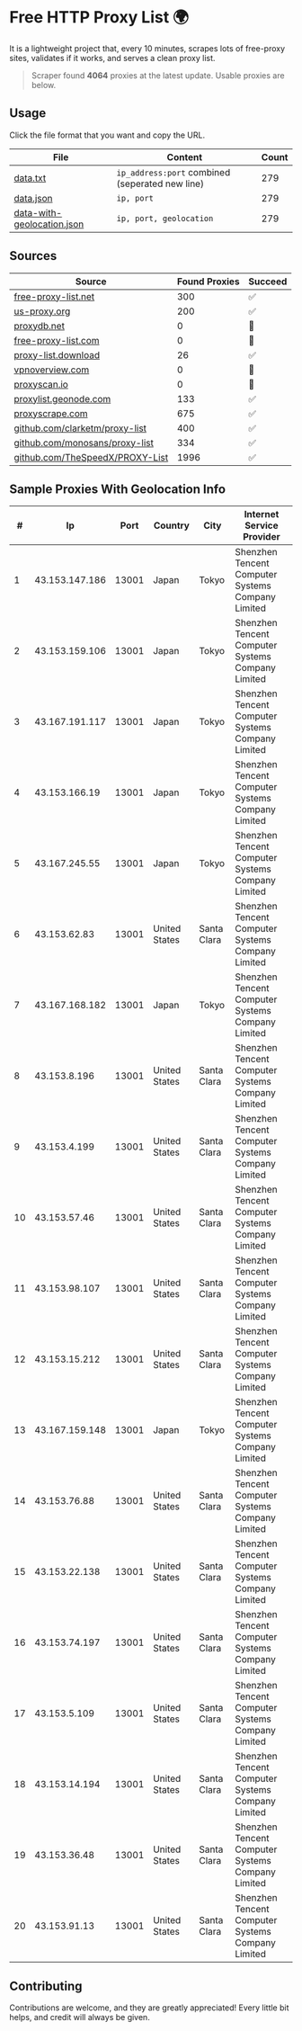 
# Free HTTP Proxy List 🌍

It is a lightweight project that, every 10 minutes, scrapes lots of free-proxy sites, validates if it works, and serves a clean proxy list.


> Scraper found **4064** proxies at the latest update. Usable proxies are below.

## Usage

Click the file format that you want and copy the URL.


|File|Content|Count|
|----|-------|-----|
|[data.txt](https://raw.githubusercontent.com/themiralay/Proxy-List-World/master/data.txt)|`ip_address:port` combined (seperated new line)|279|
|[data.json](https://raw.githubusercontent.com/themiralay/Proxy-List-World/master/data.json)|`ip, port`|279|
|[data-with-geolocation.json](https://raw.githubusercontent.com/themiralay/Proxy-List-World/master/data-with-geolocation.json)|`ip, port, geolocation`|279|

## Sources

|Source|Found Proxies|Succeed|
|------|-------------|-------|
|[free-proxy-list.net](https://free-proxy-list.net)|300|✅|
|[us-proxy.org](https://www.us-proxy.org)|200|✅|
|[proxydb.net](http://proxydb.net)|0|🚫|
|[free-proxy-list.com](https://free-proxy-list.com/?page=&port=&type%5B%5D=http&type%5B%5D=https&up_time=0&search=Search)|0|🚫|
|[proxy-list.download](https://www.proxy-list.download/HTTP)|26|✅|
|[vpnoverview.com](https://vpnoverview.com/privacy/anonymous-browsing/free-proxy-servers)|0|🚫|
|[proxyscan.io](https://www.proxyscan.io)|0|🚫|
|[proxylist.geonode.com](https://proxylist.geonode.com/api/proxy-list?limit=300&page=1&sort_by=lastChecked&sort_type=desc&protocols=http,https)|133|✅|
|[proxyscrape.com](https://api.proxyscrape.com/v2/?request=displayproxies&protocol=http&timeout=10000&country=all&ssl=all&anonymity=all)|675|✅|
|[github.com/clarketm/proxy-list](https://raw.githubusercontent.com/clarketm/proxy-list/master/proxy-list-raw.txt)|400|✅|
|[github.com/monosans/proxy-list](https://raw.githubusercontent.com/monosans/proxy-list/main/proxies/http.txt)|334|✅|
|[github.com/TheSpeedX/PROXY-List](https://raw.githubusercontent.com/TheSpeedX/PROXY-List/master/http.txt)|1996|✅|


## Sample Proxies With Geolocation Info

|#|Ip|Port|Country|City|Internet Service Provider|
|-|--|----|-------|----|-------------------------|
|1|43.153.147.186|13001|Japan|Tokyo|Shenzhen Tencent Computer Systems Company Limited|
|2|43.153.159.106|13001|Japan|Tokyo|Shenzhen Tencent Computer Systems Company Limited|
|3|43.167.191.117|13001|Japan|Tokyo|Shenzhen Tencent Computer Systems Company Limited|
|4|43.153.166.19|13001|Japan|Tokyo|Shenzhen Tencent Computer Systems Company Limited|
|5|43.167.245.55|13001|Japan|Tokyo|Shenzhen Tencent Computer Systems Company Limited|
|6|43.153.62.83|13001|United States|Santa Clara|Shenzhen Tencent Computer Systems Company Limited|
|7|43.167.168.182|13001|Japan|Tokyo|Shenzhen Tencent Computer Systems Company Limited|
|8|43.153.8.196|13001|United States|Santa Clara|Shenzhen Tencent Computer Systems Company Limited|
|9|43.153.4.199|13001|United States|Santa Clara|Shenzhen Tencent Computer Systems Company Limited|
|10|43.153.57.46|13001|United States|Santa Clara|Shenzhen Tencent Computer Systems Company Limited|
|11|43.153.98.107|13001|United States|Santa Clara|Shenzhen Tencent Computer Systems Company Limited|
|12|43.153.15.212|13001|United States|Santa Clara|Shenzhen Tencent Computer Systems Company Limited|
|13|43.167.159.148|13001|Japan|Tokyo|Shenzhen Tencent Computer Systems Company Limited|
|14|43.153.76.88|13001|United States|Santa Clara|Shenzhen Tencent Computer Systems Company Limited|
|15|43.153.22.138|13001|United States|Santa Clara|Shenzhen Tencent Computer Systems Company Limited|
|16|43.153.74.197|13001|United States|Santa Clara|Shenzhen Tencent Computer Systems Company Limited|
|17|43.153.5.109|13001|United States|Santa Clara|Shenzhen Tencent Computer Systems Company Limited|
|18|43.153.14.194|13001|United States|Santa Clara|Shenzhen Tencent Computer Systems Company Limited|
|19|43.153.36.48|13001|United States|Santa Clara|Shenzhen Tencent Computer Systems Company Limited|
|20|43.153.91.13|13001|United States|Santa Clara|Shenzhen Tencent Computer Systems Company Limited|



## Contributing

Contributions are welcome, and they are greatly appreciated! Every
little bit helps, and credit will always be given.

